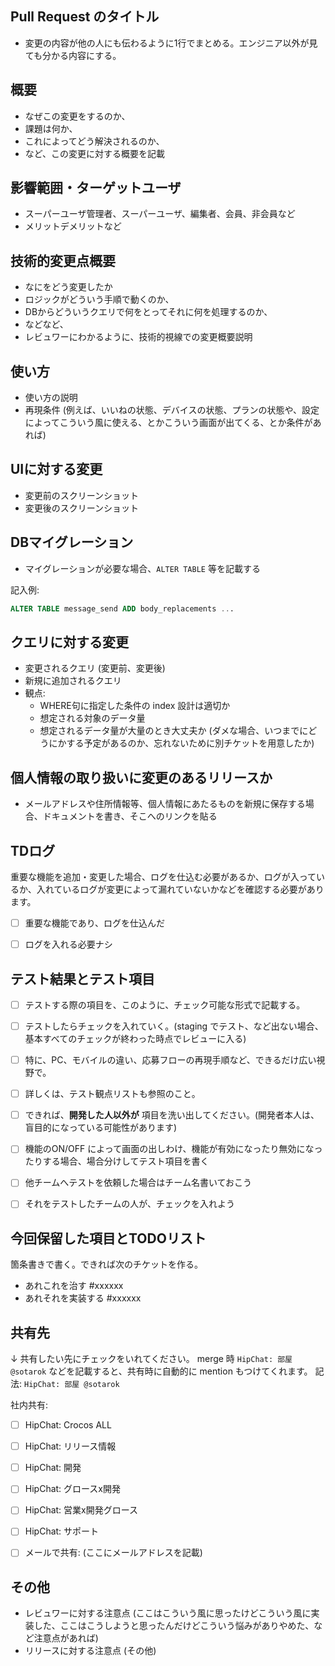 ## Pull Request のタイトル

* 変更の内容が他の人にも伝わるように1行でまとめる。エンジニア以外が見ても分かる内容にする。


## 概要

* なぜこの変更をするのか、
* 課題は何か、
* これによってどう解決されるのか、
* など、この変更に対する概要を記載


## 影響範囲・ターゲットユーザ

* スーパーユーザ管理者、スーパーユーザ、編集者、会員、非会員など
* メリットデメリットなど


## 技術的変更点概要

* なにをどう変更したか
* ロジックがどういう手順で動くのか、
* DBからどういうクエリで何をとってそれに何を処理するのか、
* などなど、
* レビュワーにわかるように、技術的視線での変更概要説明


## 使い方

* 使い方の説明
* 再現条件 (例えば、いいねの状態、デバイスの状態、プランの状態や、設定によってこういう風に使える、とかこういう画面が出てくる、とか条件があれば)


## UIに対する変更

* 変更前のスクリーンショット
* 変更後のスクリーンショット


## DBマイグレーション

* マイグレーションが必要な場合、`ALTER TABLE` 等を記載する

記入例:

```sql
ALTER TABLE message_send ADD body_replacements ...
```

## クエリに対する変更

* 変更されるクエリ (変更前、変更後)
* 新規に追加されるクエリ
* 観点:
    * WHERE句に指定した条件の index 設計は適切か
    * 想定される対象のデータ量
    * 想定されるデータ量が大量のとき大丈夫か (ダメな場合、いつまでにどうにかする予定があるのか、忘れないために別チケットを用意したか)


## 個人情報の取り扱いに変更のあるリリースか

* メールアドレスや住所情報等、個人情報にあたるものを新規に保存する場合、ドキュメントを書き、そこへのリンクを貼る


## TDログ

重要な機能を追加・変更した場合、ログを仕込む必要があるか、ログが入っているか、入れているログが変更によって漏れていないかなどを確認する必要があります。

* [ ] 重要な機能であり、ログを仕込んだ
* [ ] ログを入れる必要ナシ


## テスト結果とテスト項目

- [ ] テストする際の項目を、このように、チェック可能な形式で記載する。
- [ ] テストしたらチェックを入れていく。(staging でテスト、など出ない場合、基本すべてのチェックが終わった時点でレビューに入る)
- [ ] 特に、PC、モバイルの違い、応募フローの再現手順など、できるだけ広い視野で。
- [ ] 詳しくは、テスト観点リストも参照のこと。
- [ ] できれば、**開発した人以外が** 項目を洗い出してください。(開発者本人は、盲目的になっている可能性があります)
- [ ] 機能のON/OFF によって画面の出しわけ、機能が有効になったり無効になったりする場合、場合分けしてテスト項目を書く
- [ ] 他チームへテストを依頼した場合はチーム名書いておこう
- [ ] それをテストしたチームの人が、チェックを入れよう


## 今回保留した項目とTODOリスト

箇条書きで書く。できれば次のチケットを作る。

* あれこれを治す #xxxxxx
* あれそれを実装する #xxxxxx


## 共有先

↓ 共有したい先にチェックをいれてください。
merge 時
`HipChat: 部屋 @sotarok` などを記載すると、共有時に自動的に mention もつけてくれます。
記法: `HipChat: 部屋 @sotarok`

社内共有:

* [ ] HipChat: Crocos ALL
* [ ] HipChat: リリース情報
* [ ] HipChat: 開発
* [ ] HipChat: グロースx開発
* [ ] HipChat: 営業x開発グロース
* [ ] HipChat: サポート
* [ ] メールで共有: (ここにメールアドレスを記載)


## その他

* レビュワーに対する注意点 (ここはこういう風に思ったけどこういう風に実装した、ここはこうしようと思ったんだけどこういう悩みがありやめた、など注意点があれば)
* リリースに対する注意点 (その他)
